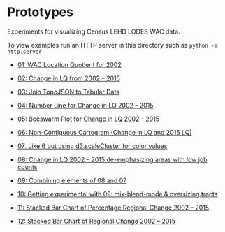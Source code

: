 # Prototypes
Experiments for visualizing Census LEHD LODES WAC data.

To view examples run an HTTP server in this directory such as `python -m http.server`

- [01: WAC Location Quotient for 2002](./01)

- [02: Change in LQ from 2002 – 2015](./02)

- [03: Join TopoJSON to Tabular Data](./03)

- [04: Number Line for Change in LQ 2002 - 2015](./04)

- [05: Beeswarm Plot for Change in LQ 2002 - 2015](./05)

- [06: Non-Contiguous Cartogram (Change in LQ and 2015 LQ)](./06)

- [07: Like 6 but using d3.scaleCluster for color values](./07)

- [08: Change in LQ 2002 – 2015 de-emphasizing areas with low job counts](./08)

- [09: Combining elements of 08 and 07](./09)

- [10: Getting experimental with 09: mix-blend-mode & oversizing tracts](./10)

- [11: Stacked Bar Chart of Percentage Regional Change 2002 – 2015](./11)

- [12: Stacked Bar Chart of Regional Change 2002 – 2015](./12)
